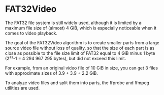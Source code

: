 # FAT32Video

The FAT32 file system is still widely used, although it is limited by a maximum file size of (almost) 4 GiB, which is especially noticeable when it comes to video playback.

The goal of the FAT32Video algorithm is to create smaller parts from a large source video file without loss of quality, so that the size of each part is as close as possible to the file size limit of FAT32 equal to 4 GiB minus 1 byte (2³²-1 = 4 294 967 295 bytes), but did not exceed this limit.

For example, from an original video file of 10 GiB in size, you can get 3 files with approximate sizes of 3.9 + 3.9 + 2.2 GiB.

To analyze video files and split them into parts, the ffprobe and ffmpeg utilities are used.
